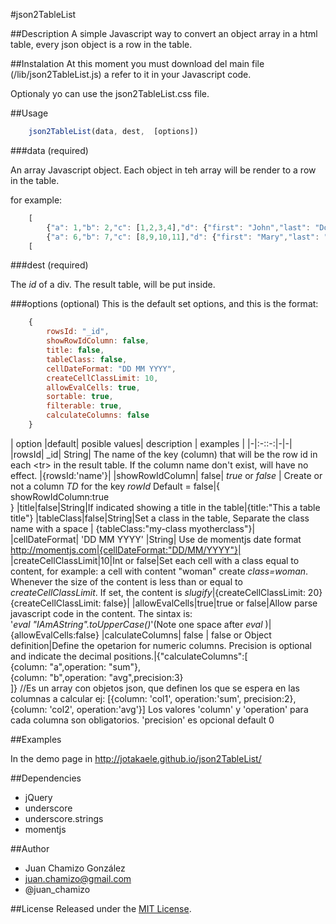 #json2TableList

##Description
A simple Javascript way to convert an object array in a html table, every json object is a row in the table. 

##Instalation
At this moment you must download del main file (/lib/json2TableList.js) a refer to it in  your Javascript code. 

Optionaly yo can use the json2TableList.css file. 

##Usage

```js      
    json2TableList(data, dest,  [options])

```
###data (required)


An array Javascript object. Each object in teh array will be render to a row in the table. 


for example:
```js
    [
        {"a": 1,"b": 2,"c": [1,2,3,4],"d": {"first": "John","last": "Doe"},"f": new Date()},
        {"a": 6,"b": 7,"c": [8,9,10,11],"d": {"first": "Mary","last": "Land"},"f": new Date()}
    [
```
    
###dest (required)
    
The _id_ of a div. The result table, will be put inside.
    
###options (optional)
This is the default set options, and this is the format:
```js
    {
        rowsId: "_id",
        showRowIdColumn: false,
        title: false,
        tableClass: false,
        cellDateFormat: "DD MM YYYY",
        createCellClassLimit: 10,
        allowEvalCells: true,
        sortable: true, 
        filterable: true, 
        calculateColumns: false
    }


```
| option |default| posible values| description | examples |
|-|:-::-:|-|-|
|rowsId| _id| String| The name of the key (column) that will be the row id in each &lt;tr&gt; in the result table. If the column name don't exist, will have no effect. |{rowsId:'name'}|
|showRowIdColumn| false| _true_ or _false_ |  Create or not a column _TD_ for the key _rowId_  Default = false|{<br>showRowIdColumn:true<br>}
|title|false|String|If indicated showing a title in the table|{title:"This a table title"}
|tableClass|false|String|Set a class in the table, Separate the class name with a space | {tableClass:"my-class myotherclass"}|
|cellDateFormat| 'DD MM YYYY' |String| Use de momentjs date format  http://momentjs.com|{cellDateFormat:"DD/MM/YYYY"}|       
|createCellClassLimit|10|Int or false|Set each cell with a class equal to content, for example: a cell with content "woman" create _class=woman_. Whenever the size of the content is less than or equal to _createCellClassLimit_. If set, the content is _slugify_|{createCellClassLimit: 20}<br>{createCellClassLimit: false}|
|allowEvalCells|true|true or false|Allow parse javascript code in the content. The sintax is: <br>'_eval "IAmAString".toUpperCase()_'(Note one space after _eval_ )|{allowEvalCells:false}
|calculateColumns| false | false or Object definition|Define the opetarion for numeric columns. Precision is optional and indicate the decimal positions.|{"calculateColumns":[<br>{column: "a",operation: "sum"},<br>{column: "b",operation: "avg",precision:3}<br>]}
//Es un array con objetos json, que definen los que se espera en las columnas a calcular ej: [{column: 'col1', operation:'sum', precision:2}, {column: 'col2', operation:'avg'}]  Los valores 'column' y 'operation' para cada columna son obligatorios. 'precision' es opcional default 0

##Examples

In the demo page in http://jotakaele.github.io/json2TableList/

##Dependencies

-   jQuery
-   underscore
-   underscore.strings
-   momentjs

##Author
- Juan Chamizo González
- juan.chamizo@gmail.com
- @juan_chamizo

##License
Released under the [MIT License](http://www.opensource.org/licenses/mit-license.php).

